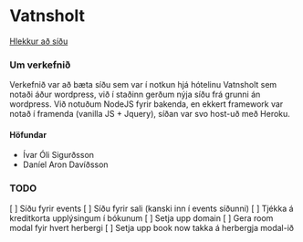 # Vatnsholt
[Hlekkur að síðu](http://github.com)

### Um verkefnið
Verkefnið var að bæta síðu sem var í notkun hjá hótelinu Vatnsholt sem notaði áður wordpress, við í staðinn gerðum nýja síðu frá grunni án wordpress. Við notuðum NodeJS fyrir bakenda, en ekkert framework var notað í framenda (vanilla JS + Jquery), síðan var svo host-uð með Heroku.

#### Höfundar
- Ívar Óli Sigurðsson
- Daníel Aron Davíðsson

### TODO
[ ] Síðu fyrir events
[ ] Síðu fyrir sali (kanski inn í events síðunni)
[ ] Tjékka á kreditkorta upplýsingum í bókunum
[ ] Setja upp domain
[ ] Gera room modal fyir hvert herbergi
[ ] Setja upp book now takka á herbergja modal-ið
